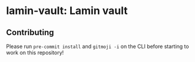 # lamin-vault: Lamin vault

## Contributing

Please run `pre-commit install` and `gitmoji -i` on the CLI before starting to work on this repository!
